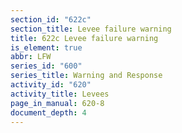 ```yaml
---
section_id: "622c"
section_title: Levee failure warning
title: 622c Levee failure warning
is_element: true
abbr: LFW
series_id: "600"
series_title: Warning and Response
activity_id: "620"
activity_title: Levees
page_in_manual: 620-8
document_depth: 4
---
```

